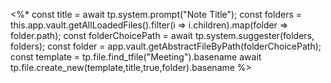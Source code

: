 <%* 
const title = await tp.system.prompt("Note Title"); 
const folders = this.app.vault.getAllLoadedFiles().filter(i => i.children).map(folder => folder.path); 
const folderChoicePath = await tp.system.suggester(folders, folders); 
const folder = app.vault.getAbstractFileByPath(folderChoicePath); 
const template = tp.file.find_tfile("Meeting").basename 
await tp.file.create_new(template,title,true,folder).basename 
%>